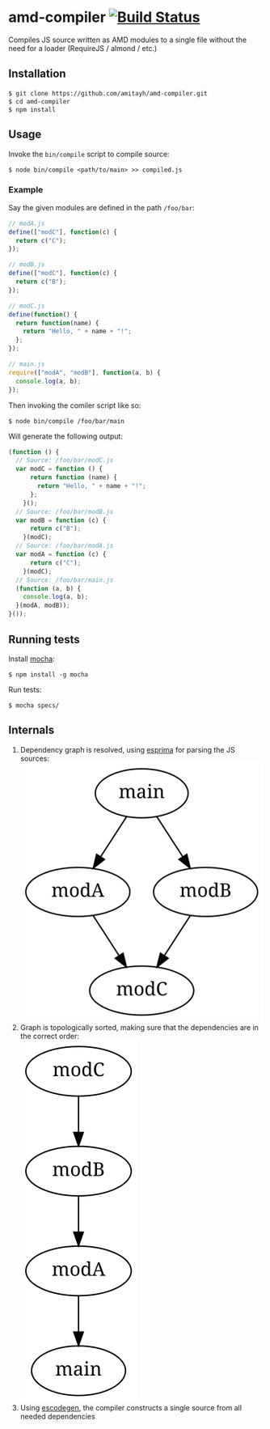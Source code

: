 # amd-compiler [![Build Status](https://travis-ci.org/amitayh/amd-compiler.svg?branch=master)](https://travis-ci.org/amitayh/amd-compiler)

Compiles JS source written as AMD modules to a single file without the need for a loader (RequireJS / almond / etc.)

## Installation

```
$ git clone https://github.com/amitayh/amd-compiler.git
$ cd amd-compiler
$ npm install
```

## Usage

Invoke the `bin/compile` script to compile source:

```
$ node bin/compile <path/to/main> >> compiled.js
```

### Example

Say the given modules are defined in the path `/foo/bar`:


```js
// modA.js
define(["modC"], function(c) {
  return c("C");
});
```

```js
// modB.js
define(["modC"], function(c) {
  return c("B");
});
```

```js
// modC.js
define(function() {
  return function(name) {
    return "Hello, " + name + "!";
  };
});
```

```js
// main.js
require(["modA", "modB"], function(a, b) {
  console.log(a, b);
});
```

Then invoking the comiler script like so:

```
$ node bin/compile /foo/bar/main
```

Will generate the following output:

```js
(function () {
  // Source: /foo/bar/modC.js
  var modC = function () {
      return function (name) {
        return "Hello, " + name + "!";
      };
    }();
  // Source: /foo/bar/modB.js
  var modB = function (c) {
      return c("B");
    }(modC);
  // Source: /foo/bar/modA.js
  var modA = function (c) {
      return c("C");
    }(modC);
  // Source: /foo/bar/main.js
  (function (a, b) {
    console.log(a, b);
  }(modA, modB));
}());
```

## Running tests

Install [mocha](http://visionmedia.github.io/mocha/):

```
$ npm install -g mocha
```

Run tests:

```
$ mocha specs/
```

## Internals

1. Dependency graph is resolved, using [esprima](http://esprima.org/) for parsing the JS sources:<br>
   ![Dependency graph](doc/deps.svg)
2. Graph is topologically sorted, making sure that the dependencies are in the correct order:<br>
   ![Dependencies in topological order](doc/sorted.svg)
3. Using [escodegen](https://github.com/Constellation/escodegen), the compiler constructs a single source from all needed dependencies